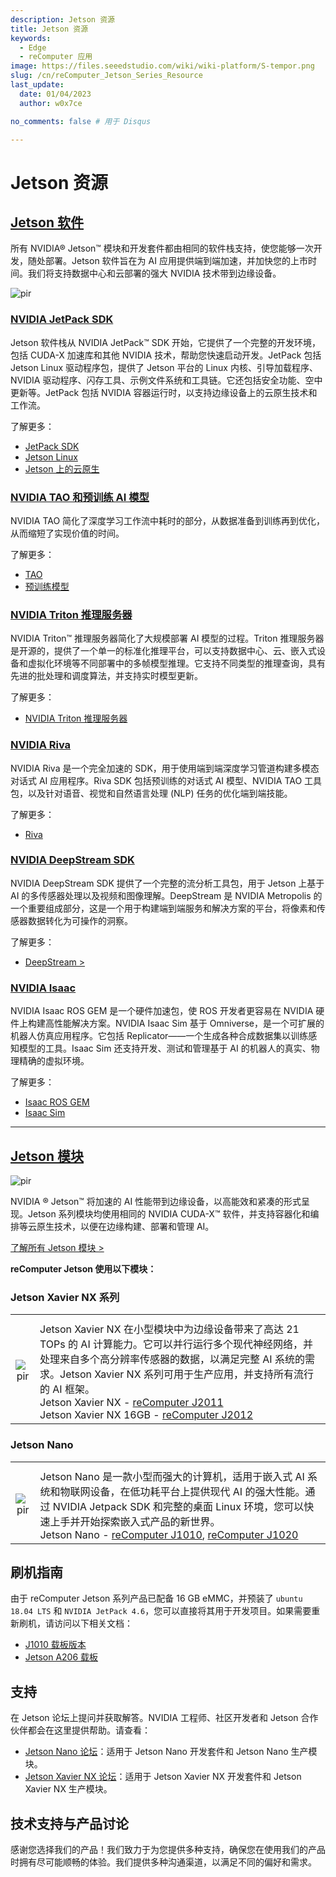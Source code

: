 ```yaml
---
description: Jetson 资源
title: Jetson 资源
keywords:
  - Edge
  - reComputer 应用
image: https://files.seeedstudio.com/wiki/wiki-platform/S-tempor.png
slug: /cn/reComputer_Jetson_Series_Resource
last_update:
  date: 01/04/2023
  author: w0x7ce

no_comments: false # 用于 Disqus

---
```


# Jetson 资源

## [Jetson 软件](https://developer.nvidia.com/embedded/develop/software)

所有 NVIDIA® Jetson™ 模块和开发套件都由相同的软件栈支持，使您能够一次开发，随处部署。Jetson 软件旨在为 AI 应用提供端到端加速，并加快您的上市时间。我们将支持数据中心和云部署的强大 NVIDIA 技术带到边缘设备。

<p style={{textAlign: 'center'}}><img src="https://files.seeedstudio.com/wiki/recomputerzhongwen/rewendang.png" alt="pir" width={800} height="auto" /></p>

### [NVIDIA JetPack SDK](https://developer.nvidia.com/embedded/jetpack)

Jetson 软件栈从 NVIDIA JetPack™ SDK 开始，它提供了一个完整的开发环境，包括 CUDA-X 加速库和其他 NVIDIA 技术，帮助您快速启动开发。JetPack 包括 Jetson Linux 驱动程序包，提供了 Jetson 平台的 Linux 内核、引导加载程序、NVIDIA 驱动程序、闪存工具、示例文件系统和工具链。它还包括安全功能、空中更新等。JetPack 包括 NVIDIA 容器运行时，以支持边缘设备上的云原生技术和工作流。

了解更多：

- [JetPack SDK](https://developer.nvidia.com/embedded/jetpack)
- [Jetson Linux](https://developer.nvidia.com/embedded/linux-tegra)
- [Jetson 上的云原生](https://developer.nvidia.com/embedded/jetson-cloud-native)

### [NVIDIA TAO 和预训练 AI 模型](https://developer.nvidia.com/tao)

NVIDIA TAO 简化了深度学习工作流中耗时的部分，从数据准备到训练再到优化，从而缩短了实现价值的时间。

了解更多：

- [TAO](https://developer.nvidia.com/tao)
- [预训练模型](https://developer.nvidia.com/tao-toolkit)

### [NVIDIA Triton 推理服务器](https://developer.nvidia.com/nvidia-triton-inference-server)

NVIDIA Triton™ 推理服务器简化了大规模部署 AI 模型的过程。Triton 推理服务器是开源的，提供了一个单一的标准化推理平台，可以支持数据中心、云、嵌入式设备和虚拟化环境等不同部署中的多帧模型推理。它支持不同类型的推理查询，具有先进的批处理和调度算法，并支持实时模型更新。

了解更多：

- [NVIDIA Triton 推理服务器](https://developer.nvidia.com/nvidia-triton-inference-server)

### [NVIDIA Riva](https://developer.nvidia.com/riva)

NVIDIA Riva 是一个完全加速的 SDK，用于使用端到端深度学习管道构建多模态对话式 AI 应用程序。Riva SDK 包括预训练的对话式 AI 模型、NVIDIA TAO 工具包，以及针对语音、视觉和自然语言处理 (NLP) 任务的优化端到端技能。

了解更多：

- [Riva](https://developer.nvidia.com/riva)

### [NVIDIA DeepStream SDK](https://developer.nvidia.com/deepstream-sdk)

NVIDIA DeepStream SDK 提供了一个完整的流分析工具包，用于 Jetson 上基于 AI 的多传感器处理以及视频和图像理解。DeepStream 是 NVIDIA Metropolis 的一个重要组成部分，这是一个用于构建端到端服务和解决方案的平台，将像素和传感器数据转化为可操作的洞察。

了解更多：

- [DeepStream >](https://developer.nvidia.com/deepstream-sdk)

### [NVIDIA Isaac](https://developer.nvidia.com/isaac-sdk)

NVIDIA Isaac ROS GEM 是一个硬件加速包，使 ROS 开发者更容易在 NVIDIA 硬件上构建高性能解决方案。NVIDIA Isaac Sim 基于 Omniverse，是一个可扩展的机器人仿真应用程序。它包括 Replicator——一个生成各种合成数据集以训练感知模型的工具。Isaac Sim 还支持开发、测试和管理基于 AI 的机器人的真实、物理精确的虚拟环境。

了解更多：

- [Isaac ROS GEM](https://developer.nvidia.com/isaac-ros-gems)
- [Isaac Sim](https://developer.nvidia.com/isaac-sim)

---

## [Jetson 模块](https://developer.nvidia.com/embedded/jetson-modules)

<p style={{textAlign: 'center'}}><img src="https://files.seeedstudio.com/wiki/recomputerzhongwen/rewendang2.png" alt="pir" width={500} height="auto" /></p>

NVIDIA ® Jetson™ 将加速的 AI 性能带到边缘设备，以高能效和紧凑的形式呈现。Jetson 系列模块均使用相同的 NVIDIA CUDA-X™ 软件，并支持容器化和编排等云原生技术，以便在边缘构建、部署和管理 AI。

[了解所有 Jetson 模块 >](https://developer.nvidia.com/embedded/jetson-modules)

**reComputer Jetson 使用以下模块：**

### Jetson Xavier NX 系列

<table align="center">
  <tbody><tr>
      <th align="center" />
      <th align="center" />
    </tr>
    <tr>
      <td align="center"><p style={{textAlign: 'center'}}><img src="https://files.seeedstudio.com/wiki/recomputerzhongwen/rewendang3.jpg" alt="pir" width={300} height="auto" /></p></td>
      <td align="left">Jetson Xavier NX 在小型模块中为边缘设备带来了高达 21 TOPs 的 AI 计算能力。它可以并行运行多个现代神经网络，并处理来自多个高分辨率传感器的数据，以满足完整 AI 系统的需求。Jetson Xavier NX 系列可用于生产应用，并支持所有流行的 AI 框架。<br /> Jetson Xavier NX - <a href="https://www.seeedstudio.com/Jetson-20-1-H1-p-5328.html">reComputer J2011</a><br /> Jetson Xavier NX 16GB - <a href="https://www.seeedstudio.com/Jetson-20-1-H2-p-5329.html">reComputer J2012</a></td>
    </tr>
  </tbody>
</table>

### Jetson Nano

<table align="center">
  <tbody><tr>
      <th align="center" />
      <th align="center" />
    </tr>
    <tr>
      <td align="center"><p style={{textAlign: 'center'}}><img src="https://files.seeedstudio.com/wiki/recomputerzhongwen/rewendang4.jpg" alt="pir" width={300} height="auto" /></p></td>
      <td align="left">Jetson Nano 是一款小型而强大的计算机，适用于嵌入式 AI 系统和物联网设备，在低功耗平台上提供现代 AI 的强大性能。通过 NVIDIA Jetpack SDK 和完整的桌面 Linux 环境，您可以快速上手并开始探索嵌入式产品的新世界。<br /> Jetson Nano - <a href="https://www.seeedstudio.com/Jetson-10-1-A0-p-5336.html">reComputer J1010</a>, <a href="https://www.seeedstudio.com/Jetson-10-1-H0-p-5335.html">reComputer J1020</a></td>
    </tr>
  </tbody>
</table>

## 刷机指南

由于 reComputer Jetson 系列产品已配备 16 GB eMMC，并预装了 `ubuntu 18.04 LTS` 和 `NVIDIA JetPack 4.6`，您可以直接将其用于开发项目。如果需要重新刷机，请访问以下相关文档：

- [J1010 载板版本](https://wiki.seeedstudio.com/cn/reComputer_J1010_J101_Flash_Jetpack/)
- [Jetson A206 载板](https://wiki.seeedstudio.com/cn/reComputer_J1020_A206_Flash_JetPack/)

## 支持

在 Jetson 论坛上提问并获取解答。NVIDIA 工程师、社区开发者和 Jetson 合作伙伴都会在这里提供帮助。请查看：

- [Jetson Nano 论坛](https://forums.developer.nvidia.com/c/agx-autonomous-machines/jetson-embedded-systems/jetson-nano)：适用于 Jetson Nano 开发套件和 Jetson Nano 生产模块。
- [Jetson Xavier NX 论坛](https://forums.developer.nvidia.com/c/agx-autonomous-machines/jetson-embedded-systems/jetson-xavier-nx)：适用于 Jetson Xavier NX 开发套件和 Jetson Xavier NX 生产模块。

## 技术支持与产品讨论

感谢您选择我们的产品！我们致力于为您提供多种支持，确保您在使用我们的产品时拥有尽可能顺畅的体验。我们提供多种沟通渠道，以满足不同的偏好和需求。

<div class="button_tech_support_container">
<a href="https://forum.seeedstudio.com/" class="button_forum"></a> 
<a href="https://www.seeedstudio.com/contacts" class="button_email"></a>
</div>

<div class="button_tech_support_container">
<a href="https://discord.gg/eWkprNDMU7" class="button_discord"></a> 
<a href="https://github.com/Seeed-Studio/wiki-documents/discussions/69" class="button_discussion"></a>
</div>